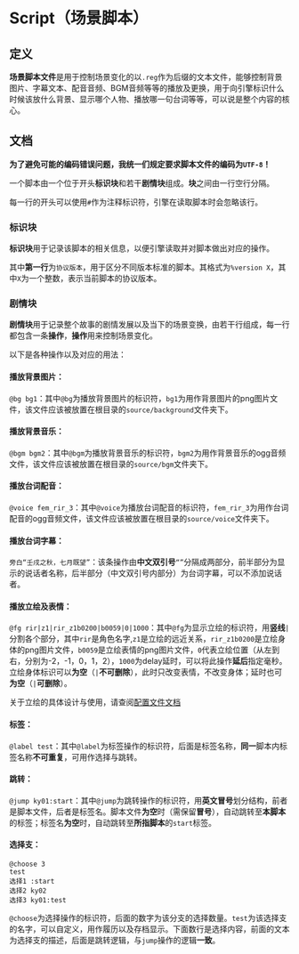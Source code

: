 # Script（场景脚本）

## 定义

**场景脚本文件**是用于控制场景变化的以```.reg```作为后缀的文本文件，能够控制背景图片、字幕文本、配音音频、BGM音频等等的播放及更换，用于向引擎标识什么时候该放什么背景、显示哪个人物、播放哪一句台词等等，可以说是整个内容的核心。

## 文档

**为了避免可能的编码错误问题，我统一们规定要求脚本文件的编码为```UTF-8```！**

一个脚本由一个位于开头**标识块**和若干**剧情块**组成。**块**之间由一行空行分隔。

每一行的开头可以使用```#```作为注释标识符，引擎在读取脚本时会忽略该行。

### 标识块

**标识块**用于记录该脚本的相关信息，以便引擎读取并对脚本做出对应的操作。

其中**第一行**为```协议版本```，用于区分不同版本标准的脚本。其格式为```%version X```，其中```X```为一个整数，表示当前脚本的协议版本。

### 剧情块

**剧情块**用于记录整个故事的剧情发展以及当下的场景变换，由若干行组成，每一行都包含一条**操作**，**操作**用来控制场景变化。

以下是各种操作以及对应的用法：

#### 播放背景图片：

```@bg bg1```：其中```@bg```为播放背景图片的标识符，```bg1```为用作背景图片的png图片文件，该文件应该被放置在根目录的```source/background```文件夹下。

#### 播放背景音乐：

```@bgm bgm2```：其中```@bgm```为播放背景音乐的标识符，```bgm2```为用作背景音乐的ogg音频文件，该文件应该被放置在根目录的```source/bgm```文件夹下。

#### 播放台词配音：

```@voice fem_rir_3```：其中```@voice```为播放台词配音的标识符，```fem_rir_3```为用作台词配音的ogg音频文件，该文件应该被放置在根目录的```source/voice```文件夹下。

#### 播放台词字幕：

```旁白“壬戌之秋，七月既望”```：该条操作由**中文双引号**```“”```分隔成两部分，前半部分为显示的说话者名称，后半部分（中文双引号内部分）为台词字幕，可以不添加说话者。

#### 播放立绘及表情：

```@fg rir|z1|rir_z1b0200|b0059|0|1000```：其中```@fg```为显示立绘的标识符，用**竖线**```|```分割各个部分，其中```rir```是角色名字,```z1```是立绘的远近关系，```rir_z1b0200```是立绘身体的png图片文件，```b0059```是立绘表情的png图片文件，```0```代表立绘位置（从左到右，分别为-2，-1，0，1，2），```1000```为delay延时，可以将此操作**延后**指定毫秒。立绘身体标识可以**为空**（```|```**不可删除**），此时只改变表情，不改变身体；延时也可**为空**（```|```**可删除**）。

关于立绘的具体设计与使用，请查阅[配置文件文档](how_to_use_config.md)

#### 标签：

```@label test```：其中```@label```为标签操作的标识符，后面是标签名称，**同一**脚本内标签名称**不可重复**，可用作选择与跳转。

#### 跳转：

```@jump ky01:start```：其中```@jump```为跳转操作的标识符，用**英文冒号**划分结构，前者是脚本文件，后者是标签名。脚本文件**为空**时（需保留**冒号**），自动跳转至**本脚本**的标签；标签名**为空**时，自动跳转至**所指脚本**的```start```标签。

#### 选择支：

```
@choose 3
test
选择1 :start
选择2 ky02
选择3 ky01:test
```
```@choose```为选择操作的标识符，后面的数字为该分支的选择数量。```test```为该选择支的名字，可以自定义，用作履历以及存档显示。下面数行是选择内容，前面的文本为选择支的描述，后面是跳转逻辑，与```jump```操作的逻辑**一致**。